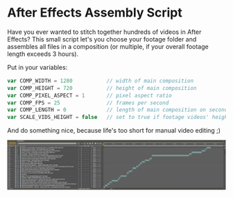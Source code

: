 # After Effects Assembly Script

Have you ever wanted to stitch together hundreds of videos in After Effects?
This small script let's you choose your footage folder and assembles all files in a composition (or multiple, if your overall footage length exceeds 3 hours).

Put in your variables:

```javascript
var COMP_WIDTH = 1280			// width of main composition
var COMP_HEIGHT = 720			// height of main composition
var COMP_PIXEL_ASPECT = 1 		// pixel aspect ratio
var COMP_FPS = 25				// frames per second
var COMP_LENGTH = 0				// length of main composition on seconds (calculated later) <-- max is 10800 (equals 3 hours)
var SCALE_VIDS_HEIGHT = false 	// set to true if footage videos' height should be scaled to composition's height
```

And do something nice, because life's too short for manual video editing ;)

![AE Screenshot](/screenshot.png "After Effects Screenshot")